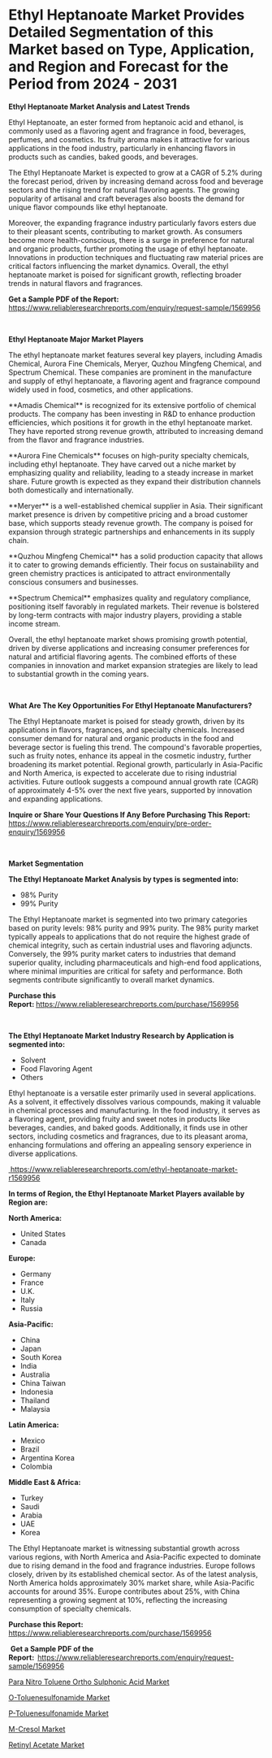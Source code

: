 <p><h1>Ethyl Heptanoate Market Provides Detailed Segmentation of this Market based on Type, Application, and Region and Forecast for the Period from 2024 - 2031</h1></p><p><strong>Ethyl Heptanoate Market Analysis and Latest Trends</strong></p>
<p><p>Ethyl Heptanoate, an ester formed from heptanoic acid and ethanol, is commonly used as a flavoring agent and fragrance in food, beverages, perfumes, and cosmetics. Its fruity aroma makes it attractive for various applications in the food industry, particularly in enhancing flavors in products such as candies, baked goods, and beverages. </p><p>The Ethyl Heptanoate Market is expected to grow at a CAGR of 5.2% during the forecast period, driven by increasing demand across food and beverage sectors and the rising trend for natural flavoring agents. The growing popularity of artisanal and craft beverages also boosts the demand for unique flavor compounds like ethyl heptanoate. </p><p>Moreover, the expanding fragrance industry particularly favors esters due to their pleasant scents, contributing to market growth. As consumers become more health-conscious, there is a surge in preference for natural and organic products, further promoting the usage of ethyl heptanoate. Innovations in production techniques and fluctuating raw material prices are critical factors influencing the market dynamics. Overall, the ethyl heptanoate market is poised for significant growth, reflecting broader trends in natural flavors and fragrances.</p></p>
<p><strong>Get a Sample PDF of the Report:&nbsp;</strong> <a href="https://www.reliableresearchreports.com/enquiry/request-sample/1569956?utm_campaign=8&utm_medium=2&utm_source=Github&utm_content=ia&utm_term=29122024&utm_id=ethyl-heptanoate">https://www.reliableresearchreports.com/enquiry/request-sample/1569956</a></p>
<p>&nbsp;</p>
<p><strong>Ethyl Heptanoate Major Market Players</strong></p>
<p><p>The ethyl heptanoate market features several key players, including Amadis Chemical, Aurora Fine Chemicals, Meryer, Quzhou Mingfeng Chemical, and Spectrum Chemical. These companies are prominent in the manufacture and supply of ethyl heptanoate, a flavoring agent and fragrance compound widely used in food, cosmetics, and other applications.</p><p>**Amadis Chemical** is recognized for its extensive portfolio of chemical products. The company has been investing in R&D to enhance production efficiencies, which positions it for growth in the ethyl heptanoate market. They have reported strong revenue growth, attributed to increasing demand from the flavor and fragrance industries.</p><p>**Aurora Fine Chemicals** focuses on high-purity specialty chemicals, including ethyl heptanoate. They have carved out a niche market by emphasizing quality and reliability, leading to a steady increase in market share. Future growth is expected as they expand their distribution channels both domestically and internationally.</p><p>**Meryer** is a well-established chemical supplier in Asia. Their significant market presence is driven by competitive pricing and a broad customer base, which supports steady revenue growth. The company is poised for expansion through strategic partnerships and enhancements in its supply chain.</p><p>**Quzhou Mingfeng Chemical** has a solid production capacity that allows it to cater to growing demands efficiently. Their focus on sustainability and green chemistry practices is anticipated to attract environmentally conscious consumers and businesses.</p><p>**Spectrum Chemical** emphasizes quality and regulatory compliance, positioning itself favorably in regulated markets. Their revenue is bolstered by long-term contracts with major industry players, providing a stable income stream.</p><p>Overall, the ethyl heptanoate market shows promising growth potential, driven by diverse applications and increasing consumer preferences for natural and artificial flavoring agents. The combined efforts of these companies in innovation and market expansion strategies are likely to lead to substantial growth in the coming years.</p></p>
<p>&nbsp;</p>
<p><strong>What Are The Key Opportunities For Ethyl Heptanoate Manufacturers?</strong></p>
<p><p>The Ethyl Heptanoate market is poised for steady growth, driven by its applications in flavors, fragrances, and specialty chemicals. Increased consumer demand for natural and organic products in the food and beverage sector is fueling this trend. The compound's favorable properties, such as fruity notes, enhance its appeal in the cosmetic industry, further broadening its market potential. Regional growth, particularly in Asia-Pacific and North America, is expected to accelerate due to rising industrial activities. Future outlook suggests a compound annual growth rate (CAGR) of approximately 4-5% over the next five years, supported by innovation and expanding applications.</p></p>
<p><strong>Inquire or Share Your Questions If Any Before Purchasing This Report:</strong> <a href="https://www.reliableresearchreports.com/enquiry/pre-order-enquiry/1569956?utm_campaign=8&utm_medium=2&utm_source=Github&utm_content=ia&utm_term=29122024&utm_id=ethyl-heptanoate">https://www.reliableresearchreports.com/enquiry/pre-order-enquiry/1569956</a></p>
<p>&nbsp;</p>
<p><strong>Market Segmentation</strong></p>
<p><strong>The Ethyl Heptanoate Market Analysis by types is segmented into:</strong></p>
<p><ul><li>98% Purity</li><li>99% Purity</li></ul></p>
<p><p>The Ethyl Heptanoate market is segmented into two primary categories based on purity levels: 98% purity and 99% purity. The 98% purity market typically appeals to applications that do not require the highest grade of chemical integrity, such as certain industrial uses and flavoring adjuncts. Conversely, the 99% purity market caters to industries that demand superior quality, including pharmaceuticals and high-end food applications, where minimal impurities are critical for safety and performance. Both segments contribute significantly to overall market dynamics.</p></p>
<p><strong>Purchase this Report:&nbsp;</strong><a href="https://www.reliableresearchreports.com/purchase/1569956?utm_campaign=8&utm_medium=2&utm_source=Github&utm_content=ia&utm_term=29122024&utm_id=ethyl-heptanoate">https://www.reliableresearchreports.com/purchase/1569956</a></p>
<p>&nbsp;</p>
<p><strong>The Ethyl Heptanoate Market Industry Research by Application is segmented into:</strong></p>
<p><ul><li>Solvent</li><li>Food Flavoring Agent</li><li>Others</li></ul></p>
<p><p>Ethyl heptanoate is a versatile ester primarily used in several applications. As a solvent, it effectively dissolves various compounds, making it valuable in chemical processes and manufacturing. In the food industry, it serves as a flavoring agent, providing fruity and sweet notes in products like beverages, candies, and baked goods. Additionally, it finds use in other sectors, including cosmetics and fragrances, due to its pleasant aroma, enhancing formulations and offering an appealing sensory experience in diverse applications.</p></p>
<p><a href="https://www.reliableresearchreports.com/ethyl-heptanoate-market-r1569956?utm_campaign=8&utm_medium=2&utm_source=Github&utm_content=ia&utm_term=29122024&utm_id=ethyl-heptanoate">&nbsp;https://www.reliableresearchreports.com/ethyl-heptanoate-market-r1569956</a></p>
<p><strong>In terms of Region, the Ethyl Heptanoate Market Players available by Region are:</strong></p>
<p>
    <p> <strong> North America: </strong>
        <ul>
            <li>United States</li>
            <li>Canada</li>
        </ul>
        </p> 
    <p> <strong> Europe: </strong>
        <ul>
            <li>Germany</li>
            <li>France</li>
            <li>U.K.</li>
            <li>Italy</li>
            <li>Russia</li>
        </ul>
        </p> 
    <p> <strong> Asia-Pacific: </strong>
        <ul>
            <li>China</li>
            <li>Japan</li>
            <li>South Korea</li>
            <li>India</li>
            <li>Australia</li>
            <li>China Taiwan</li>
            <li>Indonesia</li>
            <li>Thailand</li>
            <li>Malaysia</li>
        </ul>
        </p> 
    <p> <strong> Latin America: </strong>
        <ul>
            <li>Mexico</li>
            <li>Brazil</li>
            <li>Argentina Korea</li>
            <li>Colombia</li>
        </ul>
        </p> 
    <p> <strong> Middle East & Africa: </strong>
        <ul>
            <li>Turkey</li>
            <li>Saudi</li>
            <li>Arabia</li>
            <li>UAE</li>
            <li>Korea</li>
        </ul>
    </p>
    </p>
<p><p>The Ethyl Heptanoate market is witnessing substantial growth across various regions, with North America and Asia-Pacific expected to dominate due to rising demand in the food and fragrance industries. Europe follows closely, driven by its established chemical sector. As of the latest analysis, North America holds approximately 30% market share, while Asia-Pacific accounts for around 35%. Europe contributes about 25%, with China representing a growing segment at 10%, reflecting the increasing consumption of specialty chemicals.</p></p>
<p><strong>Purchase this Report: </strong><a href="https://www.reliableresearchreports.com/purchase/1569956?utm_campaign=8&utm_medium=2&utm_source=Github&utm_content=ia&utm_term=29122024&utm_id=ethyl-heptanoate">https://www.reliableresearchreports.com/purchase/1569956</a></p>
<p>&nbsp;<strong>Get a Sample PDF of the Report:&nbsp;&nbsp;</strong><a href="https://www.reliableresearchreports.com/enquiry/request-sample/1569956?utm_campaign=8&utm_medium=2&utm_source=Github&utm_content=ia&utm_term=29122024&utm_id=ethyl-heptanoate">https://www.reliableresearchreports.com/enquiry/request-sample/1569956</a></p>
<p><strong></strong></p>
<p><p><a href="https://github.com/comasnickie/Market-Research-Report-List-1/blob/main/para-nitro-toluene-ortho-sulphonic-acid-market.md?utm_campaign=8&utm_medium=2&utm_source=Github&utm_content=ia&utm_term=29122024&utm_id=ethyl-heptanoate">Para Nitro Toluene Ortho Sulphonic Acid Market</a></p><p><a href="https://github.com/toldenargelia86/Market-Research-Report-List-1/blob/main/o-toluenesulfonamide-market.md?utm_campaign=8&utm_medium=2&utm_source=Github&utm_content=ia&utm_term=29122024&utm_id=ethyl-heptanoate">O-Toluenesulfonamide Market</a></p><p><a href="https://github.com/bornergabrielle89/Market-Research-Report-List-1/blob/main/p-toluenesulfonamide-market.md?utm_campaign=8&utm_medium=2&utm_source=Github&utm_content=ia&utm_term=29122024&utm_id=ethyl-heptanoate">P-Toluenesulfonamide Market</a></p><p><a href="https://github.com/mcfred89/Market-Research-Report-List-1/blob/main/m-cresol-market.md?utm_campaign=8&utm_medium=2&utm_source=Github&utm_content=ia&utm_term=29122024&utm_id=ethyl-heptanoate">M-Cresol Market</a></p><p><a href="https://github.com/wileonie19657/Market-Research-Report-List-1/blob/main/retinyl-acetate-market.md?utm_campaign=8&utm_medium=2&utm_source=Github&utm_content=ia&utm_term=29122024&utm_id=ethyl-heptanoate">Retinyl Acetate Market</a></p></p>